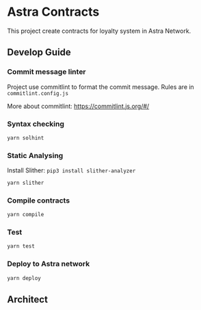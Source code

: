 # Astra Contracts

This project create contracts for loyalty system in Astra Network.

## Develop Guide

### Commit message linter

Project use commitlint to format the commit message. Rules are in `commitlint.config.js`

More about commitlint: <https://commitlint.js.org/#/>

### Syntax checking

```sh
yarn solhint
```

### Static Analysing

Install Slither: `pip3 install slither-analyzer`

```sh
yarn slither
```

### Compile contracts

```sh
yarn compile
```

### Test

```sh
yarn test
```

### Deploy to Astra network

```sh
yarn deploy
```

## Architect
